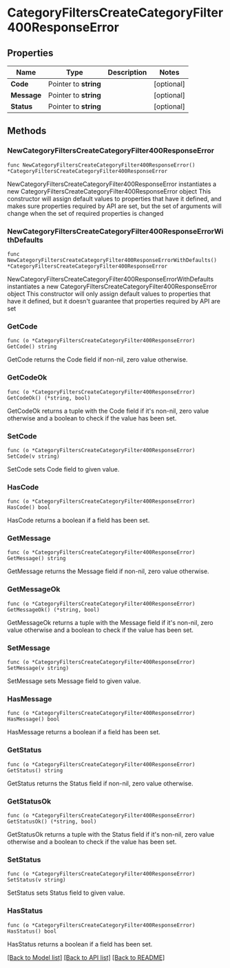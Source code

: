 # CategoryFiltersCreateCategoryFilter400ResponseError

## Properties

Name | Type | Description | Notes
------------ | ------------- | ------------- | -------------
**Code** | Pointer to **string** |  | [optional] 
**Message** | Pointer to **string** |  | [optional] 
**Status** | Pointer to **string** |  | [optional] 

## Methods

### NewCategoryFiltersCreateCategoryFilter400ResponseError

`func NewCategoryFiltersCreateCategoryFilter400ResponseError() *CategoryFiltersCreateCategoryFilter400ResponseError`

NewCategoryFiltersCreateCategoryFilter400ResponseError instantiates a new CategoryFiltersCreateCategoryFilter400ResponseError object
This constructor will assign default values to properties that have it defined,
and makes sure properties required by API are set, but the set of arguments
will change when the set of required properties is changed

### NewCategoryFiltersCreateCategoryFilter400ResponseErrorWithDefaults

`func NewCategoryFiltersCreateCategoryFilter400ResponseErrorWithDefaults() *CategoryFiltersCreateCategoryFilter400ResponseError`

NewCategoryFiltersCreateCategoryFilter400ResponseErrorWithDefaults instantiates a new CategoryFiltersCreateCategoryFilter400ResponseError object
This constructor will only assign default values to properties that have it defined,
but it doesn't guarantee that properties required by API are set

### GetCode

`func (o *CategoryFiltersCreateCategoryFilter400ResponseError) GetCode() string`

GetCode returns the Code field if non-nil, zero value otherwise.

### GetCodeOk

`func (o *CategoryFiltersCreateCategoryFilter400ResponseError) GetCodeOk() (*string, bool)`

GetCodeOk returns a tuple with the Code field if it's non-nil, zero value otherwise
and a boolean to check if the value has been set.

### SetCode

`func (o *CategoryFiltersCreateCategoryFilter400ResponseError) SetCode(v string)`

SetCode sets Code field to given value.

### HasCode

`func (o *CategoryFiltersCreateCategoryFilter400ResponseError) HasCode() bool`

HasCode returns a boolean if a field has been set.

### GetMessage

`func (o *CategoryFiltersCreateCategoryFilter400ResponseError) GetMessage() string`

GetMessage returns the Message field if non-nil, zero value otherwise.

### GetMessageOk

`func (o *CategoryFiltersCreateCategoryFilter400ResponseError) GetMessageOk() (*string, bool)`

GetMessageOk returns a tuple with the Message field if it's non-nil, zero value otherwise
and a boolean to check if the value has been set.

### SetMessage

`func (o *CategoryFiltersCreateCategoryFilter400ResponseError) SetMessage(v string)`

SetMessage sets Message field to given value.

### HasMessage

`func (o *CategoryFiltersCreateCategoryFilter400ResponseError) HasMessage() bool`

HasMessage returns a boolean if a field has been set.

### GetStatus

`func (o *CategoryFiltersCreateCategoryFilter400ResponseError) GetStatus() string`

GetStatus returns the Status field if non-nil, zero value otherwise.

### GetStatusOk

`func (o *CategoryFiltersCreateCategoryFilter400ResponseError) GetStatusOk() (*string, bool)`

GetStatusOk returns a tuple with the Status field if it's non-nil, zero value otherwise
and a boolean to check if the value has been set.

### SetStatus

`func (o *CategoryFiltersCreateCategoryFilter400ResponseError) SetStatus(v string)`

SetStatus sets Status field to given value.

### HasStatus

`func (o *CategoryFiltersCreateCategoryFilter400ResponseError) HasStatus() bool`

HasStatus returns a boolean if a field has been set.


[[Back to Model list]](../README.md#documentation-for-models) [[Back to API list]](../README.md#documentation-for-api-endpoints) [[Back to README]](../README.md)


